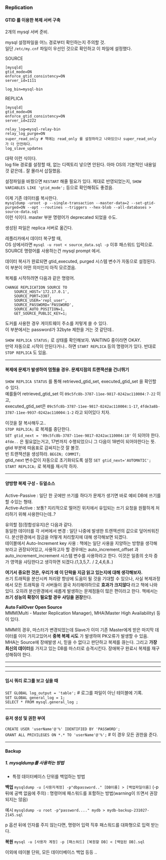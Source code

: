 ### Replication  
#### GTID 를 이용한 복제 서버 구축  

2개의 mysql 서버 준비.

mysql 설정파일을 어느 경로부터 확인하는지 주의할 것.  
일단 `/etc/my.cnf` 파일이 우선인 것으로 확인하고 이 파일에 설정했다. 

SOURCE   
```
[mysqld]
gtid_mode=ON
enforce_gtid_consistency=ON
server_id=1111

log_bin=mysql-bin
```  

REPLICA  
```
[mysqld]
gtid_mode=ON
enforce_gtid_consistency=ON
server_id=2222

relay_log=mysql-relay-bin
relay_log_purge=ON
super_read_only # 책에는 read_only 를 설정하라고 나와있으나 super_read_only 가 더 안전하다.
log_slave_updates
```

대략 이런 식이다.  
log file 경로를 설정할 때, 없는 디렉토리 넣으면 안된다. 아마 OS의 기본적인 내용일 것 같은데.. 잘 몰라서 삽질했음.  

설정파일을 바꿨으면 `RESTART` 해줄 필요가 있다. 
제대로 반영되었는지, `SHOW VARIABLES LIKE 'gtid_mode';` 등으로 확인해줘도 좋겠음.  

이제 기존 데이터를 복사한다.  
`mysqldump -uroot -p --single-transaction --master-data=2 --set-gtid-purged=ON --opt --routines --triggers --hex-blob --all-databases > source-data.sql`  
이런 식이다. master 부분 명령어가 deprecated 되었을 수도.  

생성된 파일은 replica 서버로 옮긴다.  

레플리카에서 데이터 복구할 때,  
OS 상에서라면 `mysql -u root < source_data.sql -p` 이후 패스워드 입력으로.  
SOURCE 명령어를 사용하는건 mysql prompt 에서.  

데이터 복사가 완료되면 gtid_executed, purged 시스템 변수가 자동으로 설정된다. 이 부분이 어떤 의미인지 아직 모르겠음. 

복제를 시작하려면 다음과 같은 명령어.   
```
CHANGE REPLICATION SOURCE TO
	SOURCE_HOST='172.17.0.1',
	SOURCE_PORT=3307,
	SOURCE_USER='repl_user',
	SOURCE_PASSWORD='PASSWORD',
	SOURCE_AUTO_POSITION=1,
	GET_SOURCE_PUBLIC_KEY=1;
```
도커를 사용한 경우 게이트웨이 주소를 저렇게 쓸 수 있다.  
이 부분에서는 password가 32byte 제한을 거는 것 같던데..  

`SHOW REPLICA STATUS;` 로 상태를 확인해보자. WAITING 중이라면 OKAY.  
만약 자동으로 시작이 안된다거나.. 하면 `START REPLICA` 등의 명령어가 있다. 반대로 `STOP REPLICA` 도 있음.  

---  

#### 복제에 문제가 발생하여 멈췄을 경우. 문제지점의 트랜잭션을 건너뛰기  
`SHOW REPLICA STATUS` 를 통해 retrieved_gtid_set, executed_gtid_set 을 확인할 수 있다.  
예를들어 retrieved_gtid_set 이 `09c5fc8b-3787-11ee-9817-0242ac110004:7-22` 이고,  
executed_gtid_set은 `09c5fc8b-3787-11ee-9817-0242ac110004:1-17`,
`4fde3a8b-3787-11ee-9937-0242ac110004:1-2` 라고 되어있다 치자.  

이것을 잘 복사해두고..  
`STOP REPLICA;` 로 복제를 중단한다.  
`SET gtid_next = '09c5fc8b-3787-11ee-9817-0242ac110004:18'` 이 되어야 한다. `4fde..` 은 필요없는거고, 17번까지 수행되었으니 그 다음이 18번이 되어야한다는 뜻. gtid 부분에 따옴표로 감싸지는것 잘 볼것.  
빈 트랜잭션을 생성하라. `BEGIN; COMMIT;`  
gtid_next 변수값이 자동으로 초기화되도록 설정 `SET gtid_next='AUTOMATIC';`
`START REPLICA;` 로 복제를 재시작 하자.  

---  

#### 양방향 복제 구성 - 듀얼소스  
Active-Passive : 일단 한 곳에만 쓰기를 하다가 문제가 생기면 바로 예비 DB에 쓰기를 할 수있는 형태.  
Active-Active : 보통? 지리적으로 떨어진 위치에서 유입되는 쓰기 요청을 원활하게 처리하기 위해 사용한다는데..?  

유의할 점(정합성유지)은 다음과 같다.  
동일한 데이터를 각 서버에서 변경 : 일단 나중에 발생한 트랜잭션의 값으로 덮어씌워진다. 분산환경에서 잠금을 어떻게 처리할지에 대해 생각해보면 되겠다.  
테이블에서 Auto-Increment key 사용 : 책에는 일단 사용을 지양하는 방향을 생각해보라고 권장되어있고, 사용하고자 할 경우에는 auto_increment_offset 과 auto_increment_increment 시스템 변수를 사용하라고 한다. 이것은 일종의 숫자 증가 영역을 샤딩한다고 생각하면 되겠다.(1,3,5,7.. / 2,4,6,8..)  

**여기서 중요한 것은, 우리가 왜 이 단락을 지금 읽고 있는지에 대해 생각해보자.**  
쓰기 트래픽을 분산시켜 처리량 향상에 도움이 될 것을 기대할 수 있으나, 사실 복제과정에서 모든 트래픽을 각 서버들이 결국 처리해야하므로 **효과가 크지않다** 라고 책에 나와있다. 오히려 분산환경에서 새롭게 발생하는 문제점들이 많은 편이라고 한다. 책에서는 **쓰기 성능의 확장이 필요할 경우 샤딩을 권장**한다.  

**Auto FailOver Open Source**  
MMM(Multi - Master Replication Manager), MHA(Master High Availability) 등이 있다.  

MMM의 경우, 마스터가 변경되었는데 Slave가 이미 기존 Master에게 받은 마지막 데이터를 이미 가지고있어서 **중복 복제 시도** 가 발생하여 PK오류가 발생할 수 있음.  
MHA는 Source에 장애발생 시, 믿을 수 없다고 판단하고 복제를 끊는다. 그리고 **가장 최신의 데이터**를 가지고 있는 DB를 마스터로 승격시킨다. 장애복구 완료시 복제를 재구성해줘야 한다.  

---  
---  
---  

#### 임시 쿼리 로그를 보고 싶을 때  
`SET GLOBAL log_output = 'table';` # 로그를 파일이 아닌 테이블에 기록.  
`SET GLOBAL general_log = 1;`  
`SELECT * FROM mysql.general_log ;`  

---  

#### 유저 생성 및 권한 부여  
`CREATE USER 'userName'@'%' IDENTIFIED BY 'PASSWORD';`  
`GRANT ALL PRIVILEGES ON *.* TO 'userName'@'%';` # 이 경우 모든 권한을 준다.  

---  

#### Backup

##### 1. mysqldump를 사용하는 방법

- 특정 데이터베이스 단위를 백업하는 방법

**백업**
`mysqldump -u [사용자계정] -p"dbpassword.." [DB이름] > [백업파일이름]` (-p 뒤에 공백 없음에 주의) : 명령어에 패스워드를 포함하는 방법(warning이 뜨면서 권장되지는 않음)

예시
`mysqldump -u root -p"password...." mydb > mydb-backup-231027-2145.sql`

p 옵션 뒤에 인자를 주지 않는다면, 명령어 입력 직후 패스워드를 대화형으로 입력 받는다.

**복원**
`mysql -u [사용자 계정] -p [패스워드] [복원할 DB] < [백업된 DB].sql`


이외에 테이블 단위, 모든 데이터베이스 백업 등등 ..

